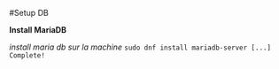 #Setup DB 

**Install MariaDB**

*install maria db sur la machine*
    ```sudo dnf install mariadb-server
    [...]
    Complete!```


